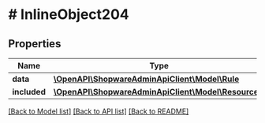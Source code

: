 # # InlineObject204

## Properties

Name | Type | Description | Notes
------------ | ------------- | ------------- | -------------
**data** | [**\OpenAPI\ShopwareAdminApiClient\Model\Rule**](Rule.md) |  | [optional]
**included** | [**\OpenAPI\ShopwareAdminApiClient\Model\Resource[]**](Resource.md) |  | [optional]

[[Back to Model list]](../../README.md#models) [[Back to API list]](../../README.md#endpoints) [[Back to README]](../../README.md)
